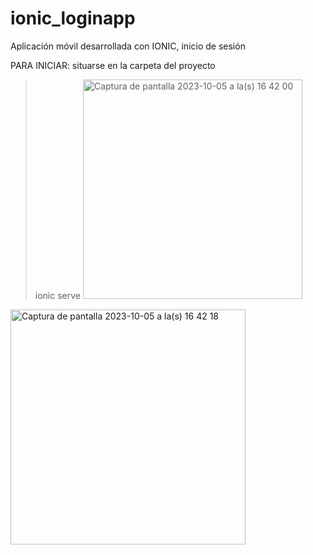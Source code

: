 # ionic_loginapp
Aplicación móvil desarrollada con IONIC, inicio de sesión

PARA INICIAR:
situarse en la carpeta del proyecto 
  >ionic serve
><img width="351" alt="Captura de pantalla 2023-10-05 a la(s) 16 42 00" src="https://github.com/paodiazs/ionic_loginapp/assets/45045278/ba5cd4d4-a0b5-4a8f-aedb-c14352834164">
<img width="376" alt="Captura de pantalla 2023-10-05 a la(s) 16 42 18" src="https://github.com/paodiazs/ionic_loginapp/assets/45045278/86b6b65e-2535-4228-8bd3-4606996fd193">
